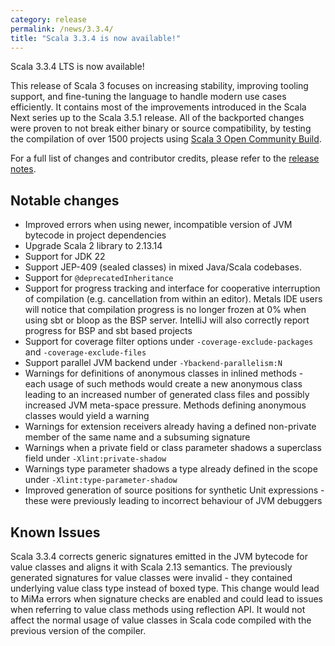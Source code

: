 ```yaml
---
category: release
permalink: /news/3.3.4/
title: "Scala 3.3.4 is now available!"
---
```

Scala 3.3.4 LTS is now available!

This release of Scala 3 focuses on increasing stability, improving tooling support, and fine-tuning the language to handle modern use cases efficiently. 
It contains most of the improvements introduced in the Scala Next series up to the Scala 3.5.1 release. 
All of the backported changes were proven to not break either binary or source compatibility, by testing the compilation of over 1500 projects using [Scala 3 Open Community Build](https://github.com/VirtusLab/community-build3).

For a full list of changes and contributor credits, please refer to the [release notes](https://github.com/scala/scala3/releases/tag/3.3.4).

## Notable changes

- Improved errors when using newer, incompatible version of JVM bytecode in project dependencies
- Upgrade Scala 2 library to 2.13.14
- Support for JDK 22
- Support JEP-409 (sealed classes) in mixed Java/Scala codebases. 
- Support for `@deprecatedInheritance`
- Support for progress tracking and interface for cooperative interruption of compilation (e.g. cancellation from within an editor). Metals IDE users will notice that compilation progress is no longer frozen at 0% when using sbt or bloop as the BSP server. IntelliJ will also correctly report progress for BSP and sbt based projects 
- Support for coverage filter options under `-coverage-exclude-packages` and `-coverage-exclude-files`
- Support parallel JVM backend under `-Ybackend-parallelism:N`
- Warnings for definitions of anonymous classes in inlined methods - each usage of such methods would create a new anonymous class leading to an increased number of generated class files and possibly increased JVM meta-space pressure. Methods defining anonymous classes would yield a warning
- Warnings for extension receivers already having a defined non-private member of the same name and a subsuming signature
- Warnings when a private field or class parameter shadows a superclass field under `-Xlint:private-shadow`
- Warnings type parameter shadows a type already defined in the scope under `-Xlint:type-parameter-shadow`
- Improved generation of source positions for synthetic Unit expressions - these were previously leading to incorrect behaviour of JVM debuggers

## Known Issues

Scala 3.3.4 corrects generic signatures emitted in the JVM bytecode for value classes and aligns it with Scala 2.13 semantics.
The previously generated signatures for value classes were invalid - they contained underlying value class type instead of boxed type. This change would lead to MiMa errors when signature checks are enabled and could lead to issues when referring to value class methods using reflection API. It would not affect the normal usage of value classes in Scala code compiled with the previous version of the compiler.
